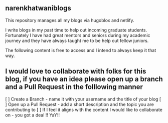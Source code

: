 ## narenkhatwaniblogs

This repository manages all my blogs via hugoblox and netlify. 

I write blogs in my past time to help out incoming graduate students. Fortunately I have had great mentors and seniors during my academic journey and they have always taught me to be help out fellow juniors.

The following content is free to access and I intend to always keep it that way.

## I would love to collaborate with folks for this blog, if you have an idea please open up a branch and a Pull Request in the folllowing manner
[ ] Create a Branch - name it with your username and the title of your blog
[ ] Open up a Pull Request - add a short description and the topic you are contributing to
[ ] If I feel it aligns with the content I would like to collaborate on - you got a deal !! YaY!!

